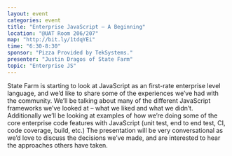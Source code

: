 ```yaml
---
layout: event
categories: event
title: "Enterprise JavaScript – A Beginning"
location: "@UAT Room 206/207"
map: "http://bit.ly/1tdqYEi"
time: "6:30-8:30"
sponsor: "Pizza Provided by TekSystems."
presenter: "Justin Dragos of State Farm"
topic: "Enterprise JS"
---
```


State Farm is starting to look at JavaScript as an first-rate enterprise level language, and we’d like to share some of the experiences we’ve had with the community. We’ll be talking about many of the different JavaScript frameworks we’ve looked at – what we liked and what we didn’t. Additionally we’ll be looking at examples of how we’re doing some of the core enterprise code features with JavaScript (unit test, end to end test, CI, code coverage, build, etc.) The presentation will be very conversational as we’d love to discuss the decisions we’ve made, and are interested to hear the approaches others have taken.